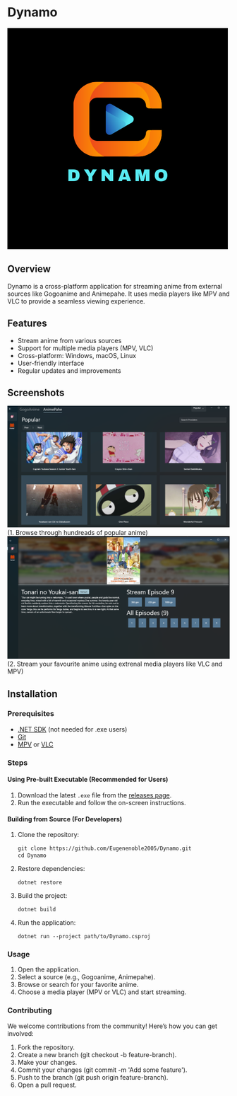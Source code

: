# Dynamo

![Dynamo Logo](./Dynamo%20Desktop/Assets/Images/Dynamo.png)

## Overview

Dynamo is a cross-platform application for streaming anime from external sources like Gogoanime and Animepahe. It uses media players like MPV and VLC to provide a seamless viewing experience.

## Features

- Stream anime from various sources
- Support for multiple media players (MPV, VLC)
- Cross-platform: Windows, macOS, Linux
- User-friendly interface
- Regular updates and improvements

## Screenshots

![Dynamo Screenshot](./Dynamo%20Desktop/Assets/Images/ScreenShots/Screenshot%20(2).png)
(1. Browse through hundreads of popular anime)
![Dynamo Screenshot](./Dynamo%20Desktop/Assets/Images/ScreenShots/Screenshot%20(3).png)
(2. Stream your favourite anime using extrenal media players like VLC and MPV)

## Installation

### Prerequisites

- [.NET SDK](https://dotnet.microsoft.com/download) (not needed for .exe users)
- [Git](https://git-scm.com/)
- [MPV](https://mpv.io/installation/) or [VLC](https://www.videolan.org/vlc/)

### Steps

#### Using Pre-built Executable (Recommended for Users)

1. Download the latest `.exe` file from the [releases page](https://github.com/Eugenenoble2005/Dynamo/releases).
2. Run the executable and follow the on-screen instructions.

#### Building from Source (For Developers)

1. Clone the repository:
   ```
   git clone https://github.com/Eugenenoble2005/Dynamo.git
   cd Dynamo
   ```

2. Restore dependencies:
   ```
   dotnet restore
   ```
   
3. Build the project:
   ```
   dotnet build
   ```

4. Run the application:
   ```
   dotnet run --project path/to/Dynamo.csproj
   ```
### Usage
1. Open the application.
2. Select a source (e.g., Gogoanime, Animepahe).
3. Browse or search for your favorite anime.
4. Choose a media player (MPV or VLC) and start streaming.

### Contributing
We welcome contributions from the community! Here’s how you can get involved:

1. Fork the repository.
2. Create a new branch (git checkout -b feature-branch).
3. Make your changes.
4. Commit your changes (git commit -m 'Add some feature').
5. Push to the branch (git push origin feature-branch).
6. Open a pull request.

